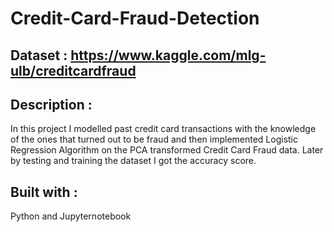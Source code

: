 # Credit-Card-Fraud-Detection

## Dataset : https://www.kaggle.com/mlg-ulb/creditcardfraud

## Description :

In this project I modelled past credit card transactions with the knowledge of the ones that turned out to be fraud and then implemented Logistic Regression Algorithm on the PCA transformed Credit Card Fraud data. Later by testing and training the dataset I got the accuracy score.


## Built with : 

Python and Jupyternotebook 

